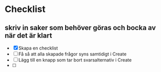 # Checklist

## skriv in saker som behöver göras och bocka av när det är klart


- [x] Skapa en checklist
- [ ] Få så att alla skapade frågor syns samtidigt i Create 
- [ ] Lägg till en knapp som tar bort svarsalternativ i Create
- [ ] 